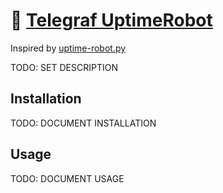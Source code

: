 # 🤖 [Telegraf UptimeRobot](https://github.com/illallangi/telegraf-uptimerobot)

Inspired by [uptime-robot.py](https://github.com/bentasker/telegraf-plugins/blame/master/uptime-robot/uptime-robot.py)

TODO: SET DESCRIPTION

## Installation

TODO: DOCUMENT INSTALLATION

## Usage

TODO: DOCUMENT USAGE
